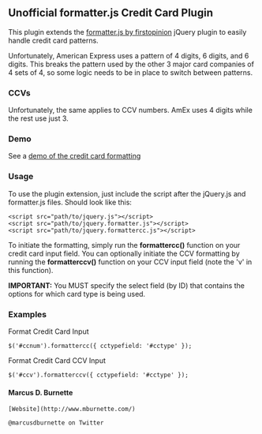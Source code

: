 ## Unofficial formatter.js Credit Card Plugin

This plugin extends the [formatter.js by firstopinion](http://firstopinion.github.io/formatter.js/) jQuery plugin to easily handle credit card patterns.

Unfortunately, American Express uses a pattern of 4 digits, 6 digits, and 6 digits. This breaks the pattern used by the other 3 major card companies of 4 sets of 4, so some logic needs to be in place to switch between patterns.

### CCVs

Unfortunately, the same applies to CCV numbers. AmEx uses 4 digits while the rest use just 3.

### Demo

See a [demo of the credit card formatting](http://www.mburnette.com/demos/formatter-cc/)

### Usage

To use the plugin extension, just include the script after the jQuery.js and formatter.js files. Should look like this:

	<script src="path/to/jquery.js"></script>
	<script src="path/to/jquery.formatter.js"></script>
	<script src="path/to/jquery.formattercc.js"></script>

To initiate the formatting, simply run the **formattercc()** function on your credit card input field. You can optionally initiate the CCV formatting by running the **formatterccv()** function on your CCV input field (note the 'v' in this function).

**IMPORTANT:** You MUST specify the select field (by ID) that contains the options for which card type is being used.

### Examples

Format Credit Card Input

	$('#ccnum').formattercc({ cctypefield: '#cctype' });

Format Credit Card CCV Input

	$('#ccv').formatterccv({ cctypefield: '#cctype' });

#### Marcus D. Burnette

	[Website](http://www.mburnette.com/)

	@marcusdburnette on Twitter